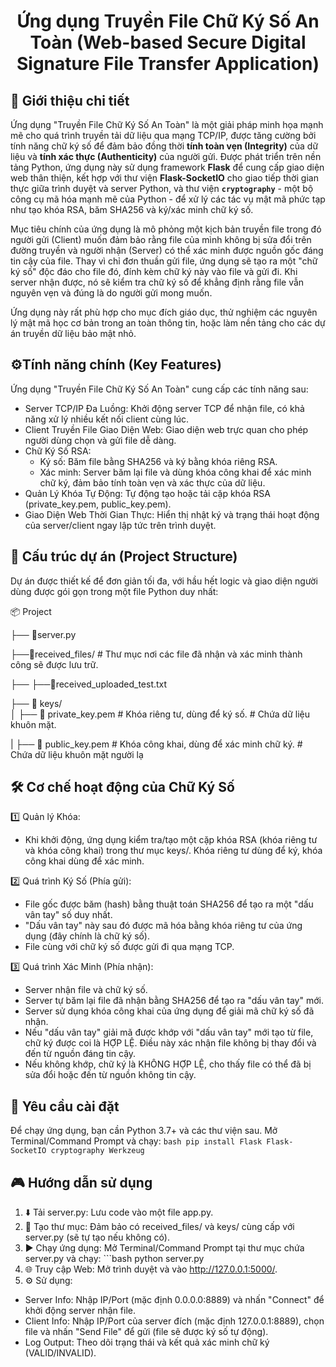 <h1 align="center">Ứng dụng Truyền File Chữ Ký Số An Toàn (Web-based Secure Digital Signature File Transfer Application) </h1>


##  🌟 Giới thiệu chi tiết 

Ứng dụng "Truyền File Chữ Ký Số An Toàn" là một giải pháp minh họa mạnh mẽ cho quá trình truyền tải dữ liệu qua mạng TCP/IP, được tăng cường bởi tính năng chữ ký số để đảm bảo đồng thời **tính toàn vẹn (Integrity)** của dữ liệu và **tính xác thực (Authenticity)** của người gửi. Được phát triển trên nền tảng Python, ứng dụng này sử dụng framework **Flask** để cung cấp giao diện web thân thiện, kết hợp với thư viện **Flask-SocketIO** cho giao tiếp thời gian thực giữa trình duyệt và server Python, và thư viện **`cryptography`** - một bộ công cụ mã hóa mạnh mẽ của Python - để xử lý các tác vụ mật mã phức tạp như tạo khóa RSA, băm SHA256 và ký/xác minh chữ ký số.

Mục tiêu chính của ứng dụng là mô phỏng một kịch bản truyền file trong đó người gửi (Client) muốn đảm bảo rằng file của mình không bị sửa đổi trên đường truyền và người nhận (Server) có thể xác minh được nguồn gốc đáng tin cậy của file. Thay vì chỉ đơn thuần gửi file, ứng dụng sẽ tạo ra một "chữ ký số" độc đáo cho file đó, đính kèm chữ ký này vào file và gửi đi. Khi server nhận được, nó sẽ kiểm tra chữ ký số để khẳng định rằng file vẫn nguyên vẹn và đúng là do người gửi mong muốn.

Ứng dụng này rất phù hợp cho mục đích giáo dục, thử nghiệm các nguyên lý mật mã học cơ bản trong an toàn thông tin, hoặc làm nền tảng cho các dự án truyền dữ liệu bảo mật nhỏ.


## ⚙️Tính năng chính (Key Features)

Ứng dụng "Truyền File Chữ Ký Số An Toàn" cung cấp các tính năng sau:
- Server TCP/IP Đa Luồng: Khởi động server TCP để nhận file, có khả năng xử lý nhiều kết nối client cùng lúc.
- Client Truyền File Giao Diện Web: Giao diện web trực quan cho phép người dùng chọn và gửi file dễ dàng.
- Chữ Ký Số RSA:
    - Ký số: Băm file bằng SHA256 và ký bằng khóa riêng RSA.
    - Xác minh: Server băm lại file và dùng khóa công khai để xác minh chữ ký, đảm bảo tính toàn vẹn và xác thực của dữ liệu.
- Quản Lý Khóa Tự Động: Tự động tạo hoặc tải cặp khóa RSA (private_key.pem, public_key.pem).
- Giao Diện Web Thời Gian Thực: Hiển thị nhật ký và trạng thái hoạt động của server/client ngay lập tức trên trình duyệt.

##  📂 Cấu trúc dự án (Project Structure)

Dự án được thiết kế để đơn giản tối đa, với hầu hết logic và giao diện người dùng được gói gọn trong một file Python duy nhất:

📦 Project

├── 📂server.py

├──📂received_files/      # Thư mục nơi các file đã nhận và xác minh thành công sẽ được lưu trữ.

├──    ├──📂received_uploaded_test.txt     

├── 📂 keys/  
│    ├── 📂 private_key.pem  # Khóa riêng tư, dùng để ký số.     # Chứa dữ liệu khuôn mặt.

|    ├── 📂 public_key.pem   # Khóa công khai, dùng để xác minh chữ ký.      # Chứa dữ liệu khuôn mặt người lạ

## 🛠️ Cơ chế hoạt động của Chữ Ký Số 

1️⃣ Quản lý Khóa:

- Khi khởi động, ứng dụng kiểm tra/tạo một cặp khóa RSA (khóa riêng tư và khóa công khai) trong thư mục keys/. Khóa riêng tư dùng để ký, khóa công khai dùng để xác minh.

2️⃣ Quá trình Ký Số (Phía gửi):

- File gốc được băm (hash) bằng thuật toán SHA256 để tạo ra một "dấu vân tay" số duy nhất.
- "Dấu vân tay" này sau đó được mã hóa bằng khóa riêng tư của ứng dụng (đây chính là chữ ký số).
- File cùng với chữ ký số được gửi đi qua mạng TCP.

3️⃣ Quá trình Xác Minh (Phía nhận):

- Server nhận file và chữ ký số.
- Server tự băm lại file đã nhận bằng SHA256 để tạo ra "dấu vân tay" mới.
- Server sử dụng khóa công khai của ứng dụng để giải mã chữ ký số đã nhận.
- Nếu "dấu vân tay" giải mã được khớp với "dấu vân tay" mới tạo từ file, chữ ký được coi là HỢP LỆ. Điều này xác nhận file không bị thay đổi và đến từ nguồn đáng tin cậy.
- Nếu không khớp, chữ ký là KHÔNG HỢP LỆ, cho thấy file có thể đã bị sửa đổi hoặc đến từ nguồn không tin cậy.

## 🚀 Yêu cầu cài đặt 

Để chạy ứng dụng, bạn cần Python 3.7+ và các thư viện sau. Mở Terminal/Command Prompt và chạy:
    ```bash
pip install Flask Flask-SocketIO cryptography Werkzeug
    ```

## 🎮 Hướng dẫn sử dụng 

1. ⬇️ Tải server.py: Lưu code vào một file app.py.
2. 📂 Tạo thư mục: Đảm bảo có received_files/ và keys/ cùng cấp với server.py (sẽ tự tạo nếu không có).
3. ▶️ Chạy ứng dụng: Mở Terminal/Command Prompt tại thư mục chứa server.py và chạy:
       ```bash
python server.py  
4. 🌐 Truy cập Web: Mở trình duyệt và vào http://127.0.0.1:5000/. 
5. ⚙️ Sử dụng:
- Server Info: Nhập IP/Port (mặc định 0.0.0.0:8889) và nhấn "Connect" để khởi động server nhận file.
- Client Info: Nhập IP/Port của server đích (mặc định 127.0.0.1:8889), chọn file và nhấn "Send File" để gửi (file sẽ được ký số tự động).
- Log Output: Theo dõi trạng thái và kết quả xác minh chữ ký (VALID/INVALID). 
